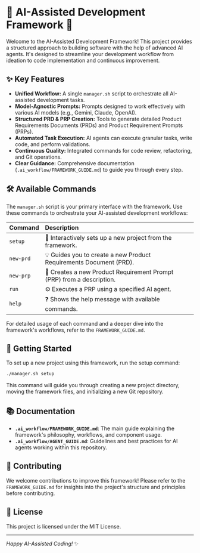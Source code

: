 # 🚀 AI-Assisted Development Framework 🚀

Welcome to the AI-Assisted Development Framework! This project provides a structured approach to building software with the help of advanced AI agents. It's designed to streamline your development workflow from ideation to code implementation and continuous improvement.

## ✨ Key Features

-   **Unified Workflow:** A single `manager.sh` script to orchestrate all AI-assisted development tasks.
-   **Model-Agnostic Prompts:** Prompts designed to work effectively with various AI models (e.g., Gemini, Claude, OpenAI).
-   **Structured PRD & PRP Creation:** Tools to generate detailed Product Requirements Documents (PRDs) and Product Requirement Prompts (PRPs).
-   **Automated Task Execution:** AI agents can execute granular tasks, write code, and perform validations.
-   **Continuous Quality:** Integrated commands for code review, refactoring, and Git operations.
-   **Clear Guidance:** Comprehensive documentation (`.ai_workflow/FRAMEWORK_GUIDE.md`) to guide you through every step.

## 🛠️ Available Commands

The `manager.sh` script is your primary interface with the framework. Use these commands to orchestrate your AI-assisted development workflows:

| Command             | Description                                                                 |
| :------------------ | :-------------------------------------------------------------------------- |
| `setup`             | 🚀 Interactively sets up a new project from the framework.                  |
| `new-prd`           | 💡 Guides you to create a new Product Requirements Document (PRD).          |
| `new-prp`           | 📝 Creates a new Product Requirement Prompt (PRP) from a description.       |
| `run`               | ⚙️ Executes a PRP using a specified AI agent.                               |
| `help`              | ❓ Shows the help message with available commands.                          |

For detailed usage of each command and a deeper dive into the framework's workflows, refer to the `FRAMEWORK_GUIDE.md`.

## 🚀 Getting Started

To set up a new project using this framework, run the setup command:

```bash
./manager.sh setup
```

This command will guide you through creating a new project directory, moving the framework files, and initializing a new Git repository.

## 📚 Documentation

-   **`.ai_workflow/FRAMEWORK_GUIDE.md`**: The main guide explaining the framework's philosophy, workflows, and component usage.
-   **`.ai_workflow/AGENT_GUIDE.md`**: Guidelines and best practices for AI agents working within this repository.

## 🤝 Contributing

We welcome contributions to improve this framework! Please refer to the `FRAMEWORK_GUIDE.md` for insights into the project's structure and principles before contributing.

## 📄 License

This project is licensed under the MIT License.

---

_Happy AI-Assisted Coding!_ ✨